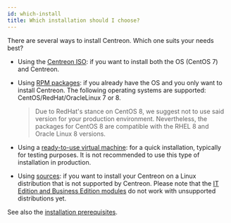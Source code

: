 ```yaml
---
id: which-install
title: Which installation should I choose?
---
```


There are several ways to install Centreon. Which one suits your needs best?

* Using the [Centreon ISO](../installation/installation-of-a-central-server/using-centreon-iso.html): if you want to install both the OS (CentOS 7) and Centreon.

* Using [RPM packages](../installation/installation-of-a-central-server/using-packages.html): if you already have the OS and you only want to install Centreon. The following operating systems are supported: CentOS/RedHat/OracleLinux 7 or 8. 
    >Due to RedHat's stance on CentOS 8, we suggest not to use said version for your production environment. Nevertheless, the packages for CentOS 8 are compatible with the RHEL 8 and Oracle Linux 8 versions.

* Using a [ready-to-use virtual machine](../installation/installation-of-a-central-server/using-virtual-machines.html): for a quick installation, typically for testing purposes. It is not recommended to use this type of installation in production.

* Using [sources](../installation/installation-of-a-central-server/using-sources.html): if you want to install your Centreon on a Linux
distribution that is not supported by Centreon. Please note that the [IT Edition and Business Edition modules](https://www.centreon.com/editions/) do not work with unsupported distributions yet.

See also the [installation prerequisites](../installation/prerequisites.html).